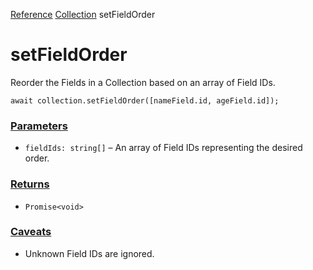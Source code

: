 [Reference](https://www.framer.com/developers/reference)
[Collection](https://www.framer.com/developers/reference/plugins-collection)
setFieldOrder
# setFieldOrder
Reorder the Fields in a Collection based on an array of Field IDs.
```
await collection.setFieldOrder([nameField.id, ageField.id]);
```

### [Parameters](https://www.framer.com/developers/reference/plugins-collection-set-field-order#parameters)
  * `fieldIds: string[]` – An array of Field IDs representing the desired order.


### [Returns](https://www.framer.com/developers/reference/plugins-collection-set-field-order#returns)
  * `Promise<void>`


### [Caveats](https://www.framer.com/developers/reference/plugins-collection-set-field-order#caveats)
  * Unknown Field IDs are ignored.


